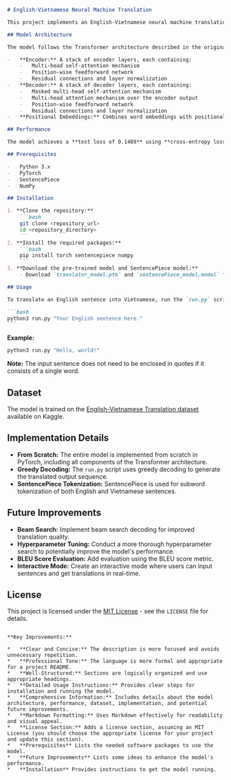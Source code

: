 ````markdown
# English-Vietnamese Neural Machine Translation

This project implements an English-Vietnamese neural machine translation (NMT) model based on the **"Attention is All You Need"** paper. The model is built from scratch using PyTorch and trained on the [English-Vietnamese Translation dataset](https://www.kaggle.com/datasets/hungnm/englishvietnamese-translation) from Kaggle.

## Model Architecture

The model follows the Transformer architecture described in the original paper, consisting of:

-   **Encoder:** A stack of encoder layers, each containing:
    -   Multi-head self-attention mechanism
    -   Position-wise feedforward network
    -   Residual connections and layer normalization
-   **Decoder:** A stack of decoder layers, each containing:
    -   Masked multi-head self-attention mechanism
    -   Multi-head attention mechanism over the encoder output
    -   Position-wise feedforward network
    -   Residual connections and layer normalization
-   **Positional Embeddings:** Combines word embeddings with positional encodings to provide information about the order of words in the sequence.

## Performance

The model achieves a **test loss of 0.1489** using **cross-entropy loss**.

## Prerequisites

-   Python 3.x
-   PyTorch
-   SentencePiece
-   NumPy

## Installation

1. **Clone the repository:**
    ```bash
    git clone <repository_url>
    cd <repository_directory>
    ```
2. **Install the required packages:**
    ```bash
    pip install torch sentencepiece numpy
    ```
3. **Download the pre-trained model and SentencePiece model:**
    - Download `translator_model.pth` and `sentencePiece_model.model` from the `model` directory and place them in the `model` folder.

## Usage

To translate an English sentence into Vietnamese, run the `run.py` script with the input sentence as a command-line argument:

```bash
python3 run.py "Your English sentence here."
```
````

**Example:**

```bash
python3 run.py "Hello, world!"
```

**Note:** The input sentence does not need to be enclosed in quotes if it consists of a single word.

## Dataset

The model is trained on the [English-Vietnamese Translation dataset](https://www.kaggle.com/datasets/hungnm/englishvietnamese-translation) available on Kaggle.

## Implementation Details

-   **From Scratch:** The entire model is implemented from scratch in PyTorch, including all components of the Transformer architecture.
-   **Greedy Decoding:** The `run.py` script uses greedy decoding to generate the translated output sequence.
-   **SentencePiece Tokenization:** SentencePiece is used for subword tokenization of both English and Vietnamese sentences.

## Future Improvements

-   **Beam Search:** Implement beam search decoding for improved translation quality.
-   **Hyperparameter Tuning:** Conduct a more thorough hyperparameter search to potentially improve the model's performance.
-   **BLEU Score Evaluation:** Add evaluation using the BLEU score metric.
-   **Interactive Mode:** Create an interactive mode where users can input sentences and get translations in real-time.

## License

This project is licensed under the [MIT License](LICENSE) - see the `LICENSE` file for details.

```

**Key Improvements:**

*   **Clear and Concise:** The description is more focused and avoids unnecessary repetition.
*   **Professional Tone:** The language is more formal and appropriate for a project README.
*   **Well-Structured:** Sections are logically organized and use appropriate headings.
*   **Detailed Usage Instructions:** Provides clear steps for installation and running the model.
*   **Comprehensive Information:** Includes details about the model architecture, performance, dataset, implementation, and potential future improvements.
*   **Markdown Formatting:** Uses Markdown effectively for readability and visual appeal.
*   **License Section:** Adds a license section, assuming an MIT License (you should choose the appropriate license for your project and update this section).
*   **Prerequisites** Lists the needed software packages to use the model.
*   **Future Improvements** Lists some ideas to enhance the model's performance.
*   **Installation** Provides instructions to get the model running.
```
